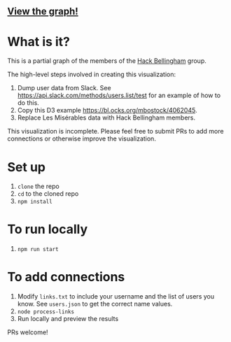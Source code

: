 ## [View the graph!](http://jacobcarpenter.github.io/hack-bellingham-graph/)

# What is it?

This is a partial graph of the members of the [Hack Bellingham](http://hackbellingham.com/) group.

The high-level steps involved in creating this visualization:

1. Dump user data from Slack. See https://api.slack.com/methods/users.list/test for an example of how to do this.
2. Copy this D3 example https://bl.ocks.org/mbostock/4062045.
3. Replace Les Misérables data with Hack Bellingham members.

This visualization is incomplete. Please feel free to submit PRs to add more connections or otherwise improve the visualization.

# Set up
1. `clone` the repo
2. `cd` to the cloned repo
3. `npm install`

# To run locally
1. `npm run start`

# To add connections
1. Modify `links.txt` to include your username and the list of users you know. See `users.json` to get the correct name values.
2. `node process-links`
3. Run locally and preview the results

PRs welcome!
